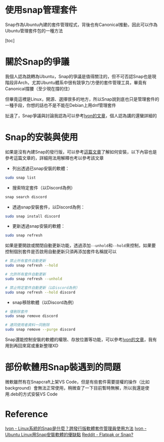 # 使用snap管理套件
Snap作為Ubuntu內建的套件管理程式，背後也有Canonical推動，因此可以作為Ubuntu管理套件包的一種方法

[toc]

# 關於Snap的爭議
我個人認為跳轉為Ubuntu，Snap的爭議是值得關注的，但不可否認Snap也是現階段非Arch，尤其Ubuntu體系中很有競爭力/方便的套件管理工具，畢竟有Canonical撐腰（至少現在撐的住）

但畢竟這裡是Linux，開源、選擇很多的地方，所以Snap說到底也只是管理套件的一種手段，你想的話也不是不能在Debian上用dnf管理套件

扯遠了，Snap爭議與討論我認為可以參考[Ivon的文章](https://ivonblog.com/posts/linux-snap-pros-and-cons/)，個人認為講的還蠻詳細的

# Snap的安裝與使用
如果是沒有內建Snap的發行版，可以參考[這篇文章](https://ivonblog.com/posts/linux-snap-introduction/#2-%E5%A6%82%E4%BD%95%E5%AE%89%E8%A3%9Dsnap%E8%BB%9F%E9%AB%94)了解如何安裝，以下內容也是參考這篇文章的，詳細用法用解釋也考以參考該文章

- 列出透過已snap安裝的軟體：
 ```bash
 sudo snap list
 ```

- 搜索特定套件（以Discord為例）
 ```bash
 snap search discord
 ```

- 透過snap安裝套件，以Discord為例：
 ```bash
 sudo snap install discord
 ```

- 更新透過snap安裝的軟體：
 ```bash
 sudo snap refresh
 ```
 如果是要開啟或關閉自動更新功能，透過添加`--unhold`和`--hold`來控制，如果要控制個別套件是否啟用自動更新只須再添加套件名稱就可以
 ```bash
 # 禁止所有套件自動更新
 sudo snap refresh --hold 

 # 允許所有套件自動更新
 sudo snap refresh --unhold 

 # 禁止特定套件自動更新（以Discord為例）
 sudo snap refresh --hold discord
 ```

- snap移除軟體（以Discord為例）
 ```bash
 # 僅刪除套件
 sudo snap remove discord

 # 連同使用者資料一同刪除
 sudo snap remove --purge discord
 ```

Snap還能控制安裝的軟體的權限、存放位置等功能，可以參考[Ivon的文章](https://ivonblog.com/posts/linux-snap-introduction/)，我有用到再回來寫或重新整理XD

# 部份軟體用Snap裝遇到的問題
微軟雖然有在Snapcraft上架VS Code，但是有些套件需要提權的操作（比如background）會無法正常使用，稍微查了一下目前暫時無解，所以我還是使用.deb的方式安裝VS Code

# Reference
[Ivon - Linux系統的Snap是什麼？跨發行版軟體套件管理員使用方法](https://ivonblog.com/posts/linux-snap-introduction/)
[Ivon - Ubuntu Linux用Snap安裝軟體的優缺點](https://ivonblog.com/posts/linux-snap-pros-and-cons/)
[Reddit - Flatpak or Snap?](https://www.reddit.com/r/linuxmasterrace/comments/u4te9z/flatpak_or_snap/)